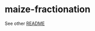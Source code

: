 # maize-fractionation

See other [README](https://github.umn.edu/broha006/maize-fractionation/tree/master/doc)

